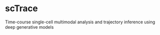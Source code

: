 # scTrace
Time-course single-cell multimodal analysis and trajectory inference using deep generative models
